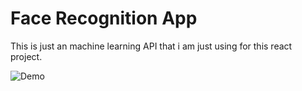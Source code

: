# Face Recognition App
 This is just an machine learning API that i am just using for this react project.

 ![Demo](demo.jpg)
